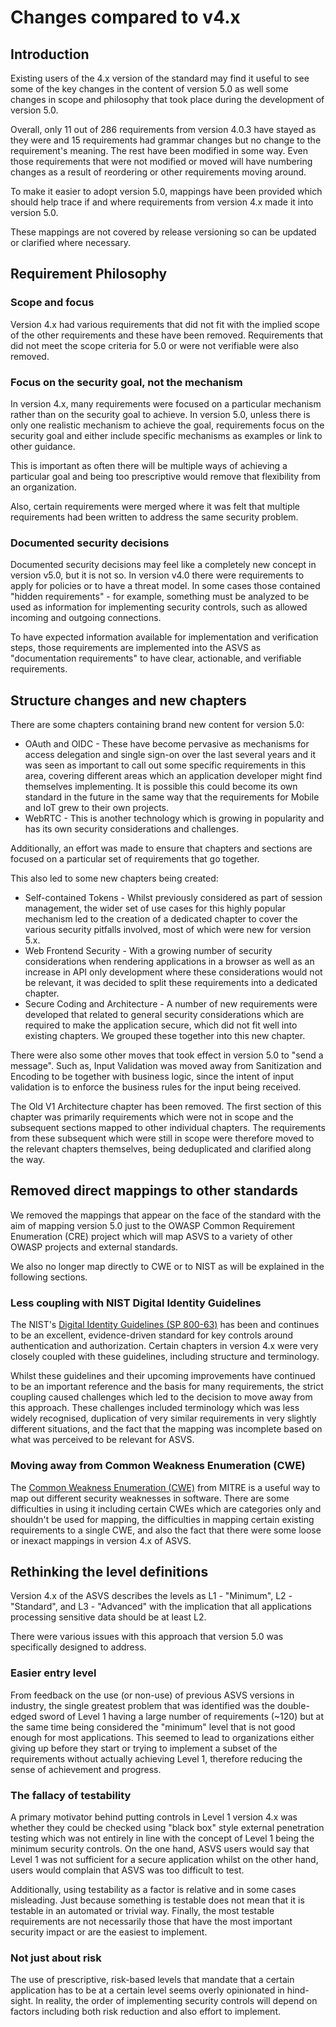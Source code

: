 # Changes compared to v4.x

## Introduction

Existing users of the 4.x version of the standard may find it useful to see some of the key changes in the content of version 5.0 as well some changes in scope and philosophy that took place during the development of version 5.0.

Overall, only 11 out of 286 requirements from version 4.0.3 have stayed as they were and 15 requirements had grammar changes but no change to the requirement's meaning. The rest have been modified in some way. Even those requirements that were not modified or moved will have numbering changes as a result of reordering or other requirements moving around.

To make it easier to adopt version 5.0, mappings have been provided which should help trace if and where requirements from version 4.x made it into version 5.0.

These mappings are not covered by release versioning so can be updated or clarified where necessary.

## Requirement Philosophy

### Scope and focus

Version 4.x had various requirements that did not fit with the implied scope of the other requirements and these have been removed. Requirements that did not meet the scope criteria for 5.0 or were not verifiable were also removed.

### Focus on the security goal, not the mechanism

In version 4.x, many requirements were focused on a particular mechanism rather than on the security goal to achieve. In version 5.0, unless there is only one realistic mechanism to achieve the goal, requirements focus on the security goal and either include specific mechanisms as examples or link to other guidance.

This is important as often there will be multiple ways of achieving a particular goal and being too prescriptive would remove that flexibility from an organization.

Also, certain requirements were merged where it was felt that multiple requirements had been written to address the same security problem.

### Documented security decisions

Documented security decisions may feel like a completely new concept in version v5.0, but it is not so. In version v4.0 there were requirements to apply for policies or to have a threat model. In some cases those contained "hidden requirements" - for example, something must be analyzed to be used as information for implementing security controls, such as allowed incoming and outgoing connections.

To have expected information available for implementation and verification steps, those requirements are implemented into the ASVS as "documentation requirements" to have clear, actionable, and verifiable requirements.

## Structure changes and new chapters

There are some chapters containing brand new content for version 5.0:

* OAuth and OIDC - These have become pervasive as mechanisms for access delegation and single sign-on over the last several years and it was seen as important to call out some specific requirements in this area, covering different areas which an application developer might find themselves implementing. It is possible this could become its own standard in the future in the same way that the requirements for Mobile and IoT grew to their own projects.
* WebRTC - This is another technology which is growing in popularity and has its own security considerations and challenges.

Additionally, an effort was made to ensure that chapters and sections are focused on a particular set of requirements that go together.

This also led to some new chapters being created:

* Self-contained Tokens - Whilst previously considered as part of session management, the wider set of use cases for this highly popular mechanism led to the creation of a dedicated chapter to cover the various security pitfalls involved, most of which were new for version 5.x.
* Web Frontend Security - With a growing number of security considerations when rendering applications in a browser as well as an increase in API only development where these considerations would not be relevant, it was decided to split these requirements into a dedicated chapter.
* Secure Coding and Architecture - A number of new requirements were developed that related to general security considerations which are required to make the application secure, which did not fit well into existing chapters. We grouped these together into this new chapter.

There were also some other moves that took effect in version 5.0 to "send a message". Such as, Input Validation was moved away from Sanitization and Encoding to be together with business logic, since the intent of input validation is to enforce the business rules for the input being received.

The Old V1 Architecture chapter has been removed. The first section of this chapter was primarily requirements which were not in scope and the subsequent sections mapped to other individual chapters. The requirements from these subsequent which were still in scope were therefore moved to the relevant chapters themselves, being deduplicated and clarified along the way.

## Removed direct mappings to other standards

We removed the mappings that appear on the face of the standard with the aim of mapping version 5.0 just to the OWASP Common Requirement Enumeration (CRE) project which will map ASVS to a variety of other OWASP projects and external standards.

We also no longer map directly to CWE or to NIST as will be explained in the following sections.

### Less coupling with NIST Digital Identity Guidelines

The NIST's [Digital Identity Guidelines (SP 800-63)](htps://pages.nist.gov/800-63-3/) has been and continues to be an excellent, evidence-driven standard for key controls around authentication and authorization. Certain chapters in version 4.x were very closely coupled with these guidelines, including structure and terminology.

Whilst these guidelines and their upcoming improvements have continued to be an important reference and the basis for many requirements, the strict coupling caused challenges which led to the decision to move away from this approach. These challenges included terminology which was less widely recognised, duplication of very similar requirements in very slightly different situations, and the fact that the mapping was incomplete based on what was perceived to be relevant for ASVS.

### Moving away from Common Weakness Enumeration (CWE)

The [Common Weakness Enumeration (CWE)](https://cwe.mitre.org/) from MITRE is a useful way to map out different security weaknesses in software. There are some difficulties in using it including certain CWEs which are categories only and shouldn't be used for mapping, the difficulties in mapping certain existing requirements to a single CWE, and also the fact that there were some loose or inexact mappings in version 4.x of ASVS.

## Rethinking the level definitions

Version 4.x of the ASVS describes the levels as L1 - "Minimum", L2 - "Standard", and L3 - "Advanced" with the implication that all applications processing sensitive data should be at least L2.

There were various issues with this approach that version 5.0 was specifically designed to address.

### Easier entry level

From feedback on the use (or non-use) of previous ASVS versions in industry, the single greatest problem that was identified was the double-edged sword of Level 1 having a large number of requirements (~120) but at the same time being considered the "minimum" level that is not good enough for most applications. This seemed to lead to organizations either giving up before they start or trying to implement a subset of the requirements without actually achieving Level 1, therefore reducing the sense of achievement and progress.

### The fallacy of testability

A primary motivator behind putting controls in Level 1 version 4.x was whether they could be checked using "black box" style external penetration testing which was not entirely in line with the concept of Level 1 being the minimum security controls. On the one hand, ASVS users would say that Level 1 was not sufficient for a secure application whilst on the other hand, users would complain that ASVS was too difficult to test.

Additionally, using testability as a factor is relative and in some cases misleading. Just because something is testable does not mean that it is testable in an automated or trivial way. Finally, the most testable requirements are not necessarily those that have the most important security impact or are the easiest to implement.

### Not just about risk

The use of prescriptive, risk-based levels that mandate that a certain application has to be at a certain level seems overly opinionated in hind-sight. In reality, the order of implementing security controls will depend on factors including both risk reduction and also effort to implement.
